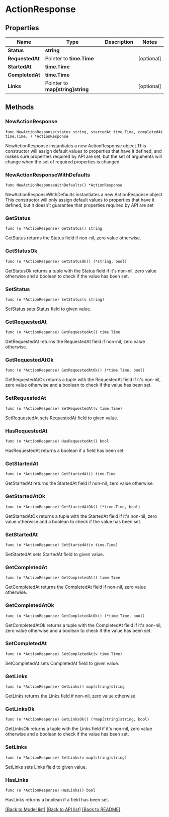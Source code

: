 # ActionResponse

## Properties

Name | Type | Description | Notes
------------ | ------------- | ------------- | -------------
**Status** | **string** |  | 
**RequestedAt** | Pointer to **time.Time** |  | [optional] 
**StartedAt** | **time.Time** |  | 
**CompletedAt** | **time.Time** |  | 
**Links** | Pointer to **map[string]string** |  | [optional] 

## Methods

### NewActionResponse

`func NewActionResponse(status string, startedAt time.Time, completedAt time.Time, ) *ActionResponse`

NewActionResponse instantiates a new ActionResponse object
This constructor will assign default values to properties that have it defined,
and makes sure properties required by API are set, but the set of arguments
will change when the set of required properties is changed

### NewActionResponseWithDefaults

`func NewActionResponseWithDefaults() *ActionResponse`

NewActionResponseWithDefaults instantiates a new ActionResponse object
This constructor will only assign default values to properties that have it defined,
but it doesn't guarantee that properties required by API are set

### GetStatus

`func (o *ActionResponse) GetStatus() string`

GetStatus returns the Status field if non-nil, zero value otherwise.

### GetStatusOk

`func (o *ActionResponse) GetStatusOk() (*string, bool)`

GetStatusOk returns a tuple with the Status field if it's non-nil, zero value otherwise
and a boolean to check if the value has been set.

### SetStatus

`func (o *ActionResponse) SetStatus(v string)`

SetStatus sets Status field to given value.


### GetRequestedAt

`func (o *ActionResponse) GetRequestedAt() time.Time`

GetRequestedAt returns the RequestedAt field if non-nil, zero value otherwise.

### GetRequestedAtOk

`func (o *ActionResponse) GetRequestedAtOk() (*time.Time, bool)`

GetRequestedAtOk returns a tuple with the RequestedAt field if it's non-nil, zero value otherwise
and a boolean to check if the value has been set.

### SetRequestedAt

`func (o *ActionResponse) SetRequestedAt(v time.Time)`

SetRequestedAt sets RequestedAt field to given value.

### HasRequestedAt

`func (o *ActionResponse) HasRequestedAt() bool`

HasRequestedAt returns a boolean if a field has been set.

### GetStartedAt

`func (o *ActionResponse) GetStartedAt() time.Time`

GetStartedAt returns the StartedAt field if non-nil, zero value otherwise.

### GetStartedAtOk

`func (o *ActionResponse) GetStartedAtOk() (*time.Time, bool)`

GetStartedAtOk returns a tuple with the StartedAt field if it's non-nil, zero value otherwise
and a boolean to check if the value has been set.

### SetStartedAt

`func (o *ActionResponse) SetStartedAt(v time.Time)`

SetStartedAt sets StartedAt field to given value.


### GetCompletedAt

`func (o *ActionResponse) GetCompletedAt() time.Time`

GetCompletedAt returns the CompletedAt field if non-nil, zero value otherwise.

### GetCompletedAtOk

`func (o *ActionResponse) GetCompletedAtOk() (*time.Time, bool)`

GetCompletedAtOk returns a tuple with the CompletedAt field if it's non-nil, zero value otherwise
and a boolean to check if the value has been set.

### SetCompletedAt

`func (o *ActionResponse) SetCompletedAt(v time.Time)`

SetCompletedAt sets CompletedAt field to given value.


### GetLinks

`func (o *ActionResponse) GetLinks() map[string]string`

GetLinks returns the Links field if non-nil, zero value otherwise.

### GetLinksOk

`func (o *ActionResponse) GetLinksOk() (*map[string]string, bool)`

GetLinksOk returns a tuple with the Links field if it's non-nil, zero value otherwise
and a boolean to check if the value has been set.

### SetLinks

`func (o *ActionResponse) SetLinks(v map[string]string)`

SetLinks sets Links field to given value.

### HasLinks

`func (o *ActionResponse) HasLinks() bool`

HasLinks returns a boolean if a field has been set.


[[Back to Model list]](../README.md#documentation-for-models) [[Back to API list]](../README.md#documentation-for-api-endpoints) [[Back to README]](../README.md)


